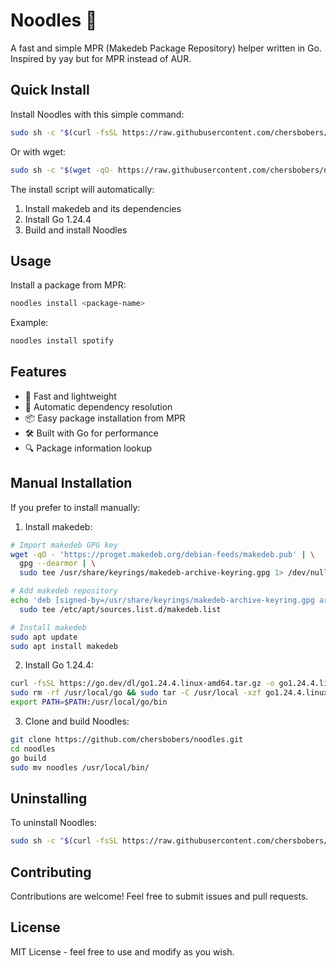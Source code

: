 # Noodles 🍜

A fast and simple MPR (Makedeb Package Repository) helper written in Go. Inspired by yay but for MPR instead of AUR.

## Quick Install

Install Noodles with this simple command:

```bash
sudo sh -c "$(curl -fsSL https://raw.githubusercontent.com/chersbobers/noodles/main/tools/install.sh)"
```

Or with wget:

```bash
sudo sh -c "$(wget -qO- https://raw.githubusercontent.com/chersbobers/noodles/main/tools/install.sh)"
```

The install script will automatically:
1. Install makedeb and its dependencies
2. Install Go 1.24.4
3. Build and install Noodles

## Usage

Install a package from MPR:

```bash
noodles install <package-name>
```

Example:
```bash
noodles install spotify
```

## Features

- 🚀 Fast and lightweight
- 🔄 Automatic dependency resolution
- 📦 Easy package installation from MPR
- 🛠️ Built with Go for performance
- 🔍 Package information lookup

## Manual Installation

If you prefer to install manually:

1. Install makedeb:
```bash
# Import makedeb GPG key
wget -qO - 'https://proget.makedeb.org/debian-feeds/makedeb.pub' | \
  gpg --dearmor | \
  sudo tee /usr/share/keyrings/makedeb-archive-keyring.gpg 1> /dev/null

# Add makedeb repository
echo 'deb [signed-by=/usr/share/keyrings/makedeb-archive-keyring.gpg arch=all] https://proget.makedeb.org/ makedeb main' | \
  sudo tee /etc/apt/sources.list.d/makedeb.list

# Install makedeb
sudo apt update
sudo apt install makedeb
```

2. Install Go 1.24.4:
```bash
curl -fsSL https://go.dev/dl/go1.24.4.linux-amd64.tar.gz -o go1.24.4.linux-amd64.tar.gz
sudo rm -rf /usr/local/go && sudo tar -C /usr/local -xzf go1.24.4.linux-amd64.tar.gz
export PATH=$PATH:/usr/local/go/bin
```

3. Clone and build Noodles:
```bash
git clone https://github.com/chersbobers/noodles.git
cd noodles
go build
sudo mv noodles /usr/local/bin/
```

## Uninstalling

To uninstall Noodles:

```bash
sudo sh -c "$(curl -fsSL https://raw.githubusercontent.com/chersbobers/noodles/main/tools/uninstall.sh)"
```

## Contributing

Contributions are welcome! Feel free to submit issues and pull requests.

## License

MIT License - feel free to use and modify as you wish.